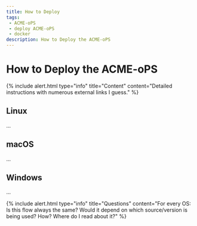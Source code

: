 ```yaml
---
title: How to Deploy
tags: 
 - ACME-oPS
 - deploy ACME-oPS
 - docker
description: How to Deploy the ACME-oPS
---
```


# How to Deploy the ACME-oPS

{% include alert.html type="info" title="Content" content="Detailed instructions with numerous external links I guess." %}


## Linux

...

## macOS

...

## Windows

...

{% include alert.html type="info" title="Questions" content="For every OS: 
Is this flow always the same? Would it depend on which source/version is being used? How? Where do I read about it?" %}